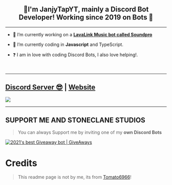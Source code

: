 ## <div align="center">👋I'm JanjyTapYT, mainly a Discord Bot Developer! Working since 2019 on Bots 🚀</div>  
  
***

- 🔭 I’m currently working on a [**LavaLink Music bot called Soundpro**](https://soundpro.ml)
  

- 🌱 I’m currently coding in **Javascript** and TypeScript.  
  

- ❓  I am in love with coding Discord Bots, I also love helping!.
  
<br/>
  
***

## [Discord Server 😎](https://discord.gg/5t6S5T53Kd) | [Website](https://stoneclane.ml)
<a href="https://discord.gg/uYHNf88vDv"><img src="https://discord.com/api/guilds/925000826555076629/widget.png?style=banner2"></a>

***

## SUPPORT ME AND STONECLANE STUDIOS

> You can always Support me by inviting one of my **own Discord Bots**

[![2021's best Giveaway bot | GiveAways](https://cdn.discordapp.com/attachments/909503780448514101/921355514875609139/1639738588879.png)](https://giveaways-bot.ml/invite)
# Credits

> This readme page is not by me, its from [Tomato6966](https://github.com/Tomato6966/)!
